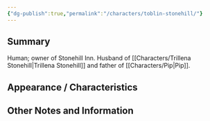 ```yaml
---
{"dg-publish":true,"permalink":"/characters/toblin-stonehill/"}
---
```


## Summary
Human; owner of Stonehill Inn. Husband of [[Characters/Trillena Stonehill\|Trillena Stonehill]] and father of [[Characters/Pip\|Pip]].

## Appearance / Characteristics


## Other Notes and Information